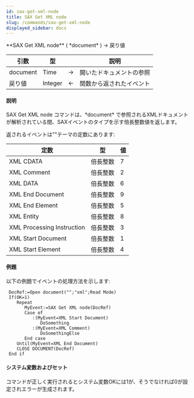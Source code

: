 ```yaml
---
id: sax-get-xml-node
title: SAX Get XML node
slug: /commands/sax-get-xml-node
displayed_sidebar: docs
---
```


<!--REF #_command_.SAX Get XML node.Syntax-->**SAX Get XML node** ( *document* ) -> 戻り値<!-- END REF-->
<!--REF #_command_.SAX Get XML node.Params-->
| 引数 | 型 |  | 説明 |
| --- | --- | --- | --- |
| document | Time | &srarr; | 開いたドキュメントの参照 |
| 戻り値 | Integer | &larr; | 関数から返されたイベント |

<!-- END REF-->

#### 説明 

<!--REF #_command_.SAX Get XML node.Summary-->SAX Get XML node コマンドは、*document* で参照されるXMLドキュメントが解析されている間、SAXイベントのタイプを示す倍長整数値を返します。<!-- END REF-->

返されるイベントは""テーマの定数にあります:

| 定数                         | 型    | 値 |
| -------------------------- | ---- | - |
| XML CDATA                  | 倍長整数 | 7 |
| XML Comment                | 倍長整数 | 2 |
| XML DATA                   | 倍長整数 | 6 |
| XML End Document           | 倍長整数 | 9 |
| XML End Element            | 倍長整数 | 5 |
| XML Entity                 | 倍長整数 | 8 |
| XML Processing Instruction | 倍長整数 | 3 |
| XML Start Document         | 倍長整数 | 1 |
| XML Start Element          | 倍長整数 | 4 |

#### 例題 

以下の例題でイベントの処理方法を示します:   
  
```4d
 DocRef:=Open document("";"xml";Read Mode)
 If(OK=1)
    Repeat
       MyEvent:=SAX Get XML node(DocRef)
       Case of
          :(MyEvent=XML Start Document)
             DoSomething
          :(MyEvent=XML Comment)
             DoSomethingElse
       End case
    Until(MyEvent=XML End Document)
    CLOSE DOCUMENT(DocRef)
 End if
```

#### システム変数およびセット 

コマンドが正しく実行されるとシステム変数OKには1が、そうでなければ0が設定されエラーが生成されます。
